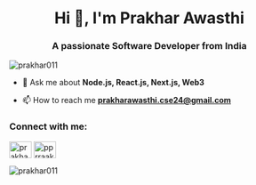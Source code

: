 <h1 align="center">Hi 👋, I'm Prakhar Awasthi</h1>
<h3 align="center">A passionate Software Developer from India</h3>

<p align="left"> <img src="https://komarev.com/ghpvc/?username=prakhar011&label=Profile%20views&color=0e75b6&style=flat" alt="prakhar011" /> </p>

- 💬 Ask me about **Node.js, React.js, Next.js, Web3**

- 📫 How to reach me **prakharawasthi.cse24@gmail.com**

<h3 align="left">Connect with me:</h3>
<p align="left">
<a href="https://linkedin.com/in/prakhar-awasthi-34aa781b5" target="blank"><img align="center" src="https://raw.githubusercontent.com/rahuldkjain/github-profile-readme-generator/master/src/images/icons/Social/linked-in-alt.svg" alt="prakhar-awasthi-34aa781b5" height="30" width="40" /></a>
<a href="https://instagram.com/pprraakkhhaarr" target="blank"><img align="center" src="https://raw.githubusercontent.com/rahuldkjain/github-profile-readme-generator/master/src/images/icons/Social/instagram.svg" alt="pprraakkhhaarr" height="30" width="40" /></a>
</p>

<p><img align="center" src="https://github-readme-streak-stats.herokuapp.com/?user=prakhar011" alt="prakhar011" /></p>
